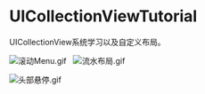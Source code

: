 # UICollectionViewTutorial
UICollectionView系统学习以及自定义布局。

![滚动Menu.gif](http://upload-images.jianshu.io/upload_images/979175-b9a72ed171c99460.gif?imageMogr2/auto-orient/strip%7CimageView2/2/w/1240)   ![流水布局.gif](http://upload-images.jianshu.io/upload_images/979175-055585dae00e8970.gif?imageMogr2/auto-orient/strip%7CimageView2/2/w/1240)

![头部悬停.gif](http://upload-images.jianshu.io/upload_images/979175-dba1b759ce894d5e.gif?imageMogr2/auto-orient/strip%7CimageView2/2/w/1240)



